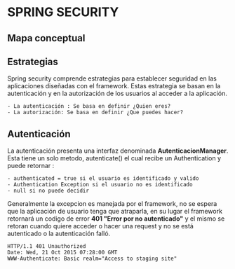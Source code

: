 # SPRING SECURITY

## Mapa conceptual


## Estrategias

Spring security comprende estrategias para establecer seguridad en las aplicaciones diseñadas con el framework. Estas estrategia se basan en la autenticación y en la autorización de los usuarios al acceder a la aplicación.

```
- La autenticación : Se basa en definir ¿Quien eres?
- La autorización: Se basa en definir ¿Que puedes hacer?
```

## Autenticación

La autenticación presenta una interfaz denominada **AutenticacionManager**. Esta tiene un solo metodo, autenticate() el cual recibe un Authentication y puede retornar :

```
- authenticated = true si el usuario es identificado y valido
- Authentication Exception si el usuario no es identificado
- null si no puede decidir 
```

Generalmente la excepcion es manejada por el framework, no se espera que la aplicación de usuario tenga que atraparla, en su lugar el framework retornará un codigo de error **401 "Error por no autenticado"** y el mismo se retoran cuando quiere acceder o hacer una request y no se está autenticado o la autenticación falló. 

```
HTTP/1.1 401 Unauthorized
Date: Wed, 21 Oct 2015 07:28:00 GMT
WWW-Authenticate: Basic realm="Access to staging site"
```




